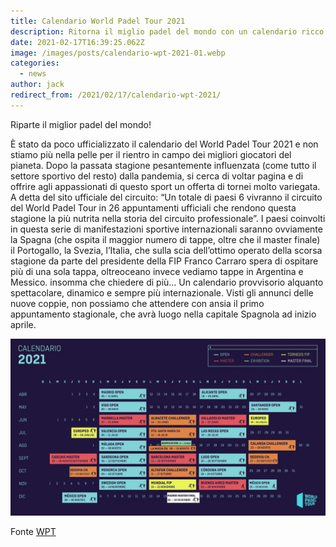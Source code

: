 ```yaml
---
title: Calendario World Padel Tour 2021
description: Ritorna il miglio padel del mondo con un calendario ricco di appuntamenti, seppur provvisorio, che vedrà anche una tappa in Italia
date: 2021-02-17T16:39:25.062Z
image: /images/posts/calendario-wpt-2021-01.webp
categories:
  - news
author: jack
redirect_from: /2021/02/17/calendario-wpt-2021/
---
```

Riparte il miglior padel del mondo!

È stato da poco ufficializzato il calendario del World Padel Tour 2021 e non stiamo più nella pelle per il rientro in campo dei migliori giocatori del pianeta.
Dopo la passata stagione pesantemente influenzata (come tutto il settore sportivo del resto) dalla pandemia, si cerca di voltar pagina e di offrire agli appassionati di questo sport un offerta di tornei molto variegata. A detta del sito ufficiale del circuito: “Un totale di paesi 6 vivranno il circuito del World Padel Tour in 26 appuntamenti ufficiali che rendono questa stagione la più nutrita nella storia del circuito professionale”. I paesi coinvolti in questa serie di manifestazioni sportive internazionali saranno ovviamente la Spagna (che ospita il maggior numero di tappe, oltre che il master finale) il Portogallo, la Svezia, l’Italia, che sulla scia dell’ottimo operato della scorsa stagione da parte del presidente della FIP Franco Carraro spera di ospitare più di una sola tappa, oltreoceano invece vediamo tappe in Argentina e Messico. insomma che chiedere di più… Un calendario provvisorio alquanto spettacolare, dinamico e sempre più internazionale. Visti gli annunci delle nuove coppie, non possiamo che attendere con ansia il primo appuntamento stagionale, che avrà luogo nella capitale Spagnola ad inizio aprile. 

![world padel tour coronavirus wpt covid-19 pandemia 2021](/images/posts/calendario-wpt-2021-02.webp)

Fonte [WPT](https://www.worldpadeltour.com/)